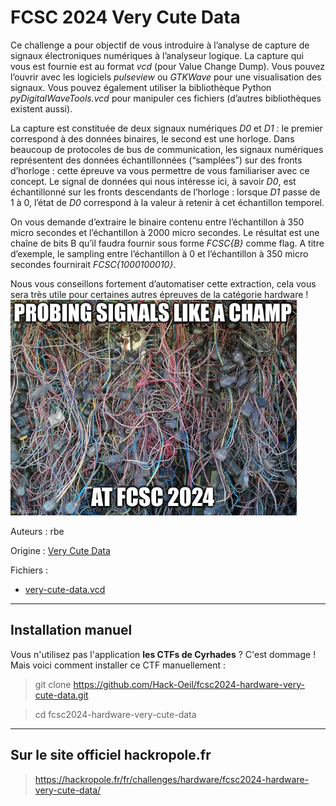 # FCSC 2024 Very Cute Data

Ce challenge a pour objectif de vous introduire à l’analyse de capture de signaux électroniques numériques à l’analyseur logique. La capture qui vous est fournie est au format *vcd* (pour Value Change Dump). Vous pouvez l’ouvrir avec les logiciels *pulseview* ou *GTKWave* pour une visualisation des signaux. Vous pouvez également utiliser la bibliothèque Python *pyDigitalWaveTools.vcd* pour manipuler ces fichiers (d’autres bibliothèques existent aussi).

La capture est constituée de deux signaux numériques *D0* et *D1* : le premier correspond à des données binaires, le second est une horloge. Dans beaucoup de protocoles de bus de communication, les signaux numériques représentent des données échantillonnées (“samplées”) sur des fronts d’horloge : cette épreuve va vous permettre de vous familiariser avec ce concept. Le signal de données qui nous intéresse ici, à savoir *D0*, est échantillonné sur les fronts descendants de l’horloge : lorsque *D1* passe de 1 à 0, l’état de *D0* correspond à la valeur à retenir à cet échantillon temporel.

On vous demande d’extraire le binaire contenu entre l’échantillon à 350 micro secondes et l’échantillon à 2000 micro secondes. Le résultat est une chaîne de bits B qu’il faudra fournir sous forme *FCSC{B}* comme flag. A titre d’exemple, le sampling entre l’échantillon à 0 et l’échantillon à 350 micro secondes fournirait *FCSC{1000100010}*.

Nous vous conseillons fortement d’automatiser cette extraction, cela vous sera très utile pour certaines autres épreuves de la catégorie hardware !
![very_cute_data.png](very_cute_data.png)

Auteurs : rbe

Origine : [Very Cute Data](https://hackropole.fr/fr/challenges/hardware/fcsc2024-hardware-very-cute-data/)


Fichiers :
- [very-cute-data.vcd](very-cute-data.vcd)

-----------


## Installation manuel
Vous n'utilisez pas l'application **les CTFs de Cyrhades** ? C'est dommage !
Mais voici comment installer ce CTF manuellement :

> git clone https://github.com/Hack-Oeil/fcsc2024-hardware-very-cute-data.git

> cd fcsc2024-hardware-very-cute-data


-----------

## Sur le site officiel hackropole.fr
> https://hackropole.fr/fr/challenges/hardware/fcsc2024-hardware-very-cute-data/